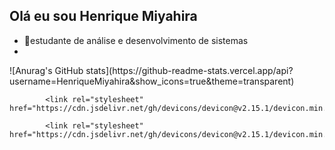 ## Olá eu sou Henrique Miyahira

- 📝estudante de análise e desenvolvimento de sistemas
-
<div>
![Anurag's GitHub stats](https://github-readme-stats.vercel.app/api?username=HenriqueMiyahira&show_icons=true&theme=transparent)
<div>
  
<div>

            <link rel="stylesheet" href="https://cdn.jsdelivr.net/gh/devicons/devicon@v2.15.1/devicon.min.css">
          
            <link rel="stylesheet" href="https://cdn.jsdelivr.net/gh/devicons/devicon@v2.15.1/devicon.min.css">
<div>          
